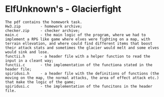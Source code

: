 # ElfUnknown's - Glacierfight
	The pdf contains the homework task.
	Hw3.zip			- homework archive;
	checker.zip		- checker archive;
	main.c			- the main logic of the program, where we had to implement a RPG like game where elves were fighting on a map, with terrain ellevation, and where could find different items that boost their attack stats and sometimes the glacier would melt and some elves would sink and lose.
	functii.h		- a header file with a helper function to read the input in a cleant way;
	functii.c		- the implementation of the functiona stated in the header file;
	spiridusi.h		- a header file with the definitions of functions (the moving on the map, the normal attacks, the area of effect attack etc.) that make the logic of the game;
	spiridusi.c		- the implementation of the funcitons in the header file.